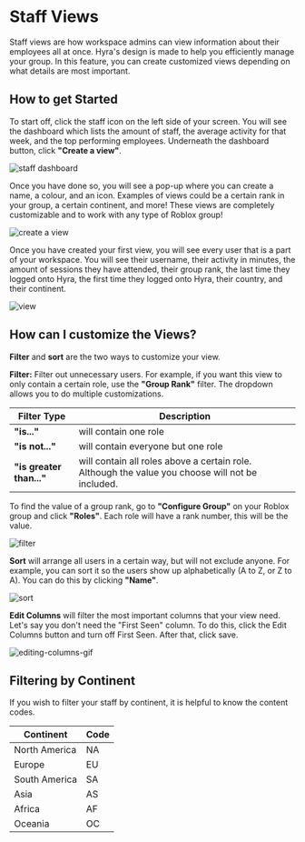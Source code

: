 # Staff Views
Staff views are how workspace admins can view information about their employees all at once. Hyra's design is made to help you efficiently manage your group. In this feature, you can create customized views depending on what details are most important.

## How to get Started
To start off, click the staff icon on the left side of your screen. You will see the dashboard which lists the amount of staff, the average activity for that week, and the top performing employees. Underneath the dashboard button, click **"Create a view"**.

![staff dashboard](/img/staff-dashboard.jpg)

Once you have done so, you will see a pop-up where you can create a name, a colour, and an icon. Examples of views could be a certain rank in your group, a certain continent, and more! These views are completely customizable and to work with any type of Roblox group!

![create a view](/img/create-a-view.jpg)

Once you have created your first view, you will see every user that is a part of your workspace. You will see their username, their activity in minutes, the amount of sessions they have attended, their group rank, the last time they logged onto Hyra, the first time they logged onto Hyra, their country, and their continent.

![view](/img/view.png)

## How can I customize the Views?
**Filter** and **sort** are the two ways to customize your view. 

**Filter:** Filter out unnecessary users. For example, if you want this view to only contain a certain role, use the **"Group Rank"** filter. The dropdown allows you to do multiple customizations.

| Filter Type | Description |
| -- | -- |
| **"is..."** | will contain one role |
| **"is not..."** | will contain everyone but one role |
| **"is greater than..."** | will contain all roles above a certain role. Although the value you choose will not be included. |

To find the value of a group rank, go to **"Configure Group"** on your Roblox group and click **"Roles"**. Each role will have a rank number, this will be the value.

![filter](/img/filter.png)

**Sort** will arrange all users in a certain way, but will not exclude anyone. For example, you can sort it so the users show up alphabetically (A to Z, or Z to A). You can do this by clicking **"Name"**.

![sort](/img/sort.jpg)

**Edit Columns** will filter the most important columns that your view need. Let's say you don't need the "First Seen" column. To do this, click the Edit Columns button and turn off First Seen. After that, click save.

![editing-columns-gif](/img/editing-columns.gif)

## Filtering by Continent
If you wish to filter your staff by continent, it is helpful to know the content codes. 

| Continent | Code | 
| ----------- | ----------- |
| North America | NA | 
| Europe | EU | 
| South America | SA |
| Asia | AS |
| Africa | AF |
| Oceania | OC |
